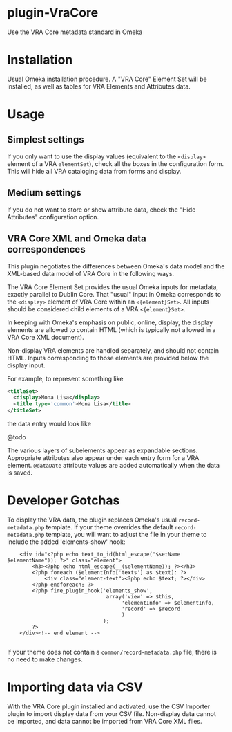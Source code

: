 # plugin-VraCore
Use the VRA Core metadata standard in Omeka

# Installation
Usual Omeka installation procedure. A "VRA Core" Element Set will be installed, as well as tables for VRA Elements and Attributes data.

# Usage
## Simplest settings
If you only want to use the display values (equivalent to the `<display>` element of a VRA `elementSet`), check all the boxes in the configuration form. This will hide all VRA cataloging data from forms and display.

## Medium settings
If you do not want to store or show attribute data, check the "Hide Attributes" configuration option.

## VRA Core XML and Omeka data correspondences

This plugin negotiates the differences between Omeka's data model and the XML-based data model of VRA Core in the following ways.

The VRA Core Element Set provides the usual Omeka inputs for metadata, exactly parallel to Dublin Core. That "usual" input in Omeka corresponds to the `<display>` element of VRA Core within an `<{element}Set>`. All inputs should be considered child elements of a VRA `<{element}Set>`. 

In keeping with Omeka's emphasis on public, online, display, the display elements are allowed to contain HTML (which is typically not allowed in a VRA Core XML document). 

Non-display VRA elements are handled separately, and should not contain HTML. Inputs corresponding to those elements are provided below the display input.

For example, to represent something like

```xml
<titleSet>
  <display>Mona Lisa</display>
  <title type='common'>Mona Lisa</title> 
</titleSet>
```

the data entry would look like

@todo

The various layers of subelements appear as expandable sections. Appropriate attributes also appear under each entry form for a VRA element. `@dataDate` attribute values are added automatically when the data is saved.

# Developer Gotchas

To display the VRA data, the plugin replaces Omeka's usual `record-metadata.php` template. If your theme overrides the default `record-metadata.php` template, you will want to adjust the file in your theme to include the added 'elements-show' hook:

```phtml
    <div id="<?php echo text_to_id(html_escape("$setName $elementName")); ?>" class="element">
        <h3><?php echo html_escape(__($elementName)); ?></h3>
        <?php foreach ($elementInfo['texts'] as $text): ?>
            <div class="element-text"><?php echo $text; ?></div>
        <?php endforeach; ?>
        <?php fire_plugin_hook('elements_show',
                                array('view' => $this,
                                     'elementInfo' => $elementInfo,
                                     'record' => $record
                                     )
                               );
        ?>
    </div><!-- end element -->


```

If your theme does not contain a `common/record-metadata.php` file, there is no need to make changes.

# Importing data via CSV

With the VRA Core plugin installed and activated, use the CSV Importer plugin to import display data from your CSV file. Non-display data cannot be imported, and data cannot be imported from VRA Core XML files.
